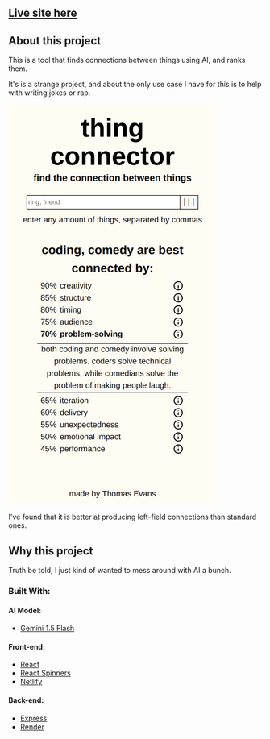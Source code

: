 ## [Live site here](https://thingconnector.netlify.app)

## About this project

This is a tool that finds connections between things using AI, and ranks them.

It's is a strange project, and about the only use case I have for this is to help with writing jokes or rap.

![page](docs/images/page.png)

I've found that it is better at producing left-field connections than standard ones.

## Why this project

Truth be told, I just kind of wanted to mess around with AI a bunch.

### Built With:

#### AI Model:

- [Gemini 1.5 Flash](https://ai.google.dev/gemini-api/docs/models/gemini#gemini-1.5-flash)

#### Front-end:

- [React](https://react.dev/)
- [React Spinners](https://www.npmjs.com/package/react-spinners)
- [Netlify](https://www.netlify.com/)

#### Back-end:

- [Express](https://expressjs.com/)
- [Render](https://render.com/)
